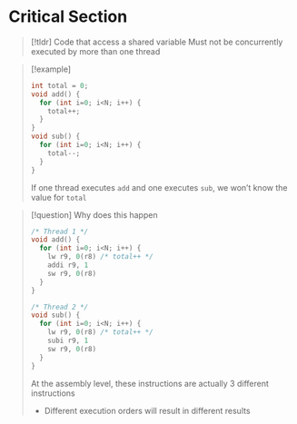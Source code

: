 # Critical Section
> [!tldr] Code that access a shared variable
> Must not be concurrently executed by more than one thread

> [!example]
> ```c
> int total = 0;
> void add() {
>   for (int i=0; i<N; i++) {
>     total++;
>   }
> }
> void sub() {
>   for (int i=0; i<N; i++) {
>     total--;
>   }
> }
> ```
> If one thread executes `add` and one executes `sub`, we won’t know the value for `total`

> [!question] Why does this happen
> ```c
> /* Thread 1 */
> void add() {
>   for (int i=0; i<N; i++) {
>     lw r9, 0(r8) /* total++ */
>     addi r9, 1
>     sw r9, 0(r8)
>   }
> }
> ```
> ```c
> /* Thread 2 */
> void sub() {
>   for (int i=0; i<N; i++) {
>     lw r9, 0(r8) /* total++ */
>     subi r9, 1
>     sw r9, 0(r8)
>   }
> }
> ```
> At the assembly level, these instructions are actually 3 different instructions
> * Different execution orders will result in different results



